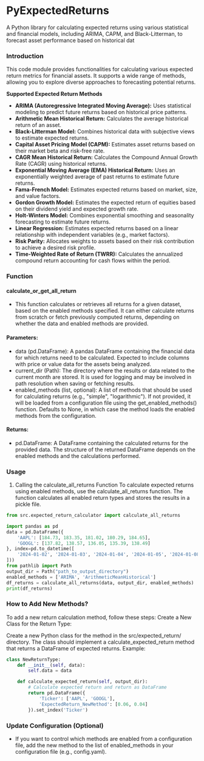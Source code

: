 # PyExpectedReturns

A Python library for calculating expected returns using various statistical and financial models, including ARIMA, CAPM,
and Black-Litterman, to forecast asset performance based on historical dat

### Introduction

This code module provides functionalities for calculating various expected return metrics for financial assets. It
supports a wide range of methods, allowing you to explore diverse approaches to forecasting potential returns.

**Supported Expected Return Methods**

* **ARIMA (Autoregressive Integrated Moving Average):** Uses statistical modeling to predict future returns based on
  historical price patterns.
* **Arithmetic Mean Historical Return:** Calculates the average historical return of an asset.
* **Black-Litterman Model:** Combines historical data with subjective views to estimate expected returns.
* **Capital Asset Pricing Model (CAPM):** Estimates asset returns based on their market beta and risk-free rate.
* **CAGR Mean Historical Return:** Calculates the Compound Annual Growth Rate (CAGR) using historical returns.
* **Exponential Moving Average (EMA) Historical Return:** Uses an exponentially weighted average of past returns to
  estimate future returns.
* **Fama-French Model:** Estimates expected returns based on market, size, and value factors.
* **Gordon Growth Model:** Estimates the expected return of equities based on their dividend yield and expected growth
  rate.
* **Holt-Winters Model:** Combines exponential smoothing and seasonality forecasting to estimate future returns.
* **Linear Regression:** Estimates expected returns based on a linear relationship with independent variables (e.g.,
  market factors).
* **Risk Parity:** Allocates weights to assets based on their risk contribution to achieve a desired risk profile.
* **Time-Weighted Rate of Return (TWRR):** Calculates the annualized compound return accounting for cash flows within
  the period.

### Function
#### calculate_or_get_all_return
* This function calculates or retrieves all returns for a given dataset, based on the enabled methods specified. It can either calculate returns from scratch or fetch previously computed returns, depending on whether the data and enabled methods are provided.

#### Parameters:
* data (pd.DataFrame):
A pandas DataFrame containing the financial data for which returns need to be calculated.
Expected to include columns with price or value data for the assets being analyzed.
* current_dir (Path): The directory where the results or data related to the current month are stored. It is used for logging and may be involved in path resolution when saving or fetching results.
* enabled_methods (list, optional): A list of methods that should be used for calculating returns (e.g., "simple", "logarithmic").
If not provided, it will be loaded from a configuration file using the get_enabled_methods() function.
Defaults to None, in which case the method loads the enabled methods from the configuration.

#### Returns:
* pd.DataFrame: A DataFrame containing the calculated returns for the provided data. The structure of the returned DataFrame depends on the enabled methods and the calculations performed.


### Usage

1. Calling the calculate_all_returns Function
   To calculate expected returns using enabled methods, use the calculate_all_returns function. The function calculates
   all enabled return types and stores the results in a pickle file.

```python
from src.expected_return_calculator import calculate_all_returns

import pandas as pd
data = pd.DataFrame({
    'AAPL': [184.73, 183.35, 181.02, 180.29, 184.65],
    'GOOGL': [137.82, 138.57, 136.05, 135.39, 138.49]
}, index=pd.to_datetime([
    '2024-01-02', '2024-01-03', '2024-01-04', '2024-01-05', '2024-01-08'
]))
from pathlib import Path
output_dir = Path("path_to_output_directory")
enabled_methods = ['ARIMA', 'ArithmeticMeanHistorical']
df_returns = calculate_all_returns(data, output_dir, enabled_methods)
print(df_returns)
```


### How to Add New Methods?

To add a new return calculation method, follow these steps:
Create a New Class for the Return Type:

Create a new Python class for the method in the src/expected_return/ directory.
The class should implement a calculate_expected_return method that returns a DataFrame of expected returns.
Example:

```python
class NewReturnType:
    def __init__(self, data):
        self.data = data

    def calculate_expected_return(self, output_dir):
        # Calculate expected return and return as DataFrame
        return pd.DataFrame({
            'Ticker': ['AAPL', 'GOOGL'],
            'ExpectedReturn_NewMethod': [0.06, 0.04]
        }).set_index('Ticker')
```

### Update Configuration (Optional)
* If you want to control which methods are enabled from a configuration file, add the new method to the list of
enabled_methods in your configuration file (e.g., config.yaml).